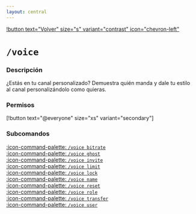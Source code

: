 ```yaml
---
layout: central
---
```


[!button text="Volver" size="s" variant="contrast" icon="chevron-left"](../commands.md)

# `/voice`

### Descripción
¿Estás en tu canal personalizado? Demuestra quién manda y dale tu estilo al canal personalizándolo como quieras.

### Permisos
[!button text="@everyone" size="xs" variant="secondary"]

### Subcomandos
[:icon-command-palette: `/voice bitrate`](./bitrate/bitrate.md)<br>
[:icon-command-palette: `/voice ghost`](./ghost/ghost.md)<br>
[:icon-command-palette: `/voice invite`](./invite/invite.md)<br>
[:icon-command-palette: `/voice limit`](./limit/limit.md)<br>
[:icon-command-palette: `/voice lock`](./lock/lock.md)<br>
[:icon-command-palette: `/voice name`](./name/name.md)<br>
[:icon-command-palette: `/voice reset`](./reset/reset.md)<br>
[:icon-command-palette: `/voice role`](./role/role.md)<br>
[:icon-command-palette: `/voice transfer`](./transfer/transfer.md)<br>
[:icon-command-palette: `/voice user`](./user/user.md)